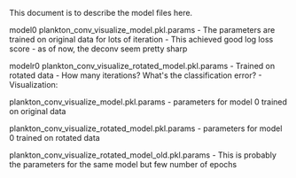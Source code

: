 This document is to describe the model files here.

model0
plankton_conv_visualize_model.pkl.params
	- The parameters are trained on original data for lots of iteration
	- This achieved good log loss score
	- as of now, the deconv seem pretty sharp
	

modelr0
plankton_conv_visualize_rotated_model.pkl.params
	- Trained on rotated data
	- How many iterations? What's the classification error?
	- Visualization: 


plankton_conv_visualize_model.pkl.params
	- parameters for model 0 trained on original data

plankton_conv_visualize_rotated_model.pkl.params
	- parameters for model 0 trained on rotated data

plankton_conv_visualize_rotated_model_old.pkl.params
	- This is probably the parameters for the same model but few number of epochs